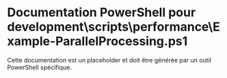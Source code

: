 # Documentation PowerShell pour development\scripts\performance\Example-ParallelProcessing.ps1

Cette documentation est un placeholder et doit être générée par un outil PowerShell spécifique.
